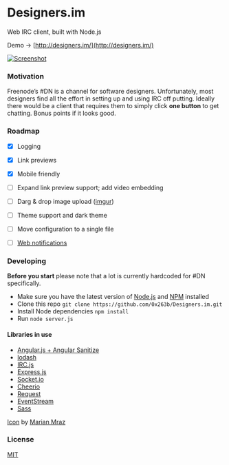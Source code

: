 # Designers.im

Web IRC client, built with Node.js

Demo → [http://designers.im/](http://designers.im/)

[![Screenshot](https://i.imgur.com/eAn2Bol.png)](https://i.imgur.com/eAn2Bol.png)


### Motivation

Freenode’s #DN is a channel for software designers. Unfortunately, most designers find all the effort in setting up and using IRC off putting. Ideally there would be a client that requires them to simply click **one button** to get chatting. Bonus points if it looks good.


### Roadmap

- [x] Logging
- [x] Link previews
- [x] Mobile friendly
- [ ] Expand link preview support; add video embedding
- [ ] Darg & drop image upload ([imgur](https://api.imgur.com/))
- [ ] Theme support and dark theme
- [ ] Move configuration to a single file
- [ ] [Web notifications](https://developer.mozilla.org/en-US/docs/Web/API/Notifications_API/Using_the_Notifications_API)


### Developing

**Before you start** please note that a lot is currently hardcoded for #DN specifically.

* Make sure you have the latest version of [Node.js](https://nodejs.org/en/) and [NPM](https://www.npmjs.com/) installed
*  Clone this repo `git clone https://github.com/0x263b/Designers.im.git` 
* Install Node dependencies `npm install`
* Run `node server.js`


#### Libraries in use
* [Angular.js + Angular Sanitize](https://angularjs.org/)
* [lodash](https://lodash.com/)
* [IRC.js](https://github.com/gf3/IRC-js)
* [Express.js](http://expressjs.com/)
* [Socket.io](http://socket.io/)
* [Cheerio](https://cheeriojs.github.io/cheerio/)
* [Request](https://github.com/request/request)
* [EventStream](https://github.com/dominictarr/event-stream)
* [Sass](http://sass-lang.com/)

[Icon](public/icon-128.png) by [Marian Mraz](https://dribbble.com/shots/2163351-Textual-replacement-icon)

### License

[MIT](LICENSE.md)